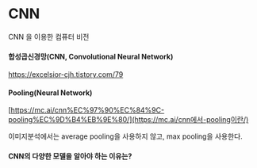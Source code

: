 # CNN

CNN 을 이용한 컴퓨터 비전



#### 합성곱신경망(CNN, Convolutional Neural Network)

https://excelsior-cjh.tistory.com/79





#### Pooling(Neural Network)

[https://mc.ai/cnn%EC%97%90%EC%84%9C-pooling%EC%9D%B4%EB%9E%80/](https://mc.ai/cnn에서-pooling이란/)

이미지분석에서는 average pooling을 사용하지 않고,  max pooling을 사용한다.



#### CNN의 다양한 모델을 알아야 하는 이유는?

